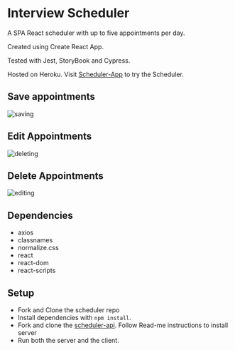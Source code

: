 # Interview Scheduler

A SPA React scheduler with up to five appointments per day. 

Created using Create React App.

Tested with Jest, StoryBook and Cypress.

Hosted on Heroku. Visit [Scheduler-App](https://zealous-neumann-ca37d5.netlify.app/) to try the Scheduler.

## Save appointments
![saving](https://gyazo.com/01cd776836f295148e9962e9f3981b04.gif)

## Edit Appointments
![deleting](https://gyazo.com/34632286b8707b19430195a54d97d4cc.gif)

## Delete Appointments
![editing](https://gyazo.com/01cd776836f295148e9962e9f3981b04.gif)

## Dependencies

* axios
* classnames
* normalize.css
* react
* react-dom
* react-scripts

## Setup

* Fork and Clone the scheduler repo
* Install dependencies with `npm install`.
* Fork and clone the [scheduler-api](https://github.com/joshbrookstone/scheduler-api). Follow Read-me instructions to install server
* Run both the server and the client.
